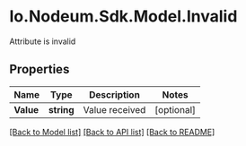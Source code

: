# Io.Nodeum.Sdk.Model.Invalid
Attribute is invalid
## Properties

Name | Type | Description | Notes
------------ | ------------- | ------------- | -------------
**Value** | **string** | Value received | [optional] 

[[Back to Model list]](../README.md#documentation-for-models) [[Back to API list]](../README.md#documentation-for-api-endpoints) [[Back to README]](../README.md)

